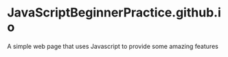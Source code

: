 # JavaScriptBeginnerPractice.github.io
 A simple web page that uses Javascript to provide some amazing features
